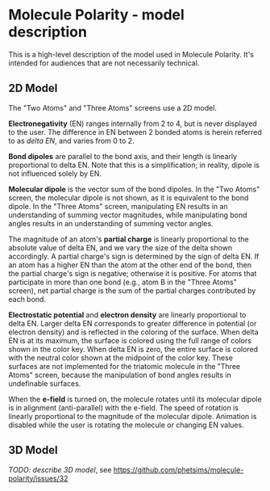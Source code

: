 # Molecule Polarity - model description

This is a high-level description of the model used in Molecule Polarity. It's intended for audiences
that are not necessarily technical.

## 2D Model

The "Two Atoms" and "Three Atoms" screens use a 2D model.

**Electronegativity** (EN) ranges internally from 2 to 4, but is never displayed to the user.
The difference in EN between 2 bonded atoms is herein referred to as _delta EN_,
and varies from 0 to 2.

**Bond dipoles** are parallel to the bond axis, and their length is linearly proportional
to delta EN. Note that this is a simplification; in reality, dipole is not influenced
solely by EN.

**Molecular dipole** is the vector sum of the bond dipoles. In the "Two Atoms" screen,
the molecular dipole is not shown, as it is equivalent to the bond dipole.
In the "Three Atoms" screen, manipulating EN results in an understanding of summing
vector magnitudes, while manipulating bond angles results in an understanding
of summing vector angles.

The magnitude of an atom's **partial charge** is linearly proportional to the absolute value
of delta EN, and we vary the size of the delta shown accordingly. A partial charge's sign
is determined by the sign of delta EN. If an atom has a higher EN than the atom at the other
end of the bond, then the partial charge's sign is negative; otherwise it is positive.
For atoms that participate in more than one bond (e.g., atom B in the "Three Atoms" screen),
net partial charge is the sum of the partial charges contributed by each bond.

**Electrostatic potential** and **electron density** are linearly proportional to delta EN.
Larger delta EN corresponds to greater difference in potential (or electron density)
and is reflected in the coloring of the surface. When delta EN is at its maximum, the
surface is colored using the full range of colors shown in the color key. When delta
EN is zero, the entire surface is colored with the neutral color shown at the midpoint
of the color key. These surfaces are not implemented for the triatomic molecule in
the "Three Atoms" screen, because the manipulation of bond angles results in undefinable surfaces.

When the **e-field** is turned on, the molecule rotates until its molecular dipole
is in alignment (anti-parallel) with the e-field. The speed of rotation is linearly proportional
to the magnitude of the molecular dipole. Animation is disabled while the user
is rotating the molecule or changing EN values.

## 3D Model

*TODO: describe 3D model*, see https://github.com/phetsims/molecule-polarity/issues/32
